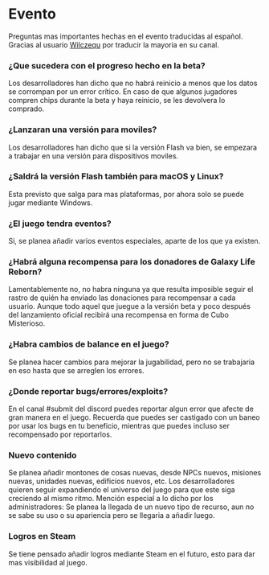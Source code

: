 # Evento
Preguntas mas importantes hechas en el evento traducidas al español. Gracias al usuario [Wilczequ](https://www.youtube.com/c/Wilczequ) por traducir la mayoria en su canal. 


### ¿Que sucedera con el progreso hecho en la beta?
Los desarrolladores han dicho que no habrá reinicio a menos que los datos se corrompan por un error crítico. En caso de que algunos jugadores compren chips durante la beta y haya reinicio, se les devolvera lo comprado.

### ¿Lanzaran una versión para moviles?
Los desarrolladores han dicho que si la versión Flash va bien, se empezara a trabajar en una versión para dispositivos moviles. 

### ¿Saldrá la versión Flash también para macOS y Linux?
Esta previsto que salga para mas plataformas, por ahora solo se puede jugar mediante Windows.

### ¿El juego tendra eventos?
Si, se planea añadir varios eventos especiales, aparte de los que ya existen.

### ¿Habrá alguna recompensa para los donadores de Galaxy Life Reborn?
Lamentablemente no, no habra ninguna ya que resulta imposible seguir el rastro de quién ha enviado las donaciones para recompensar a cada usuario. Aunque todo aquel que juegue a la versión beta y poco después del lanzamiento oficial recibirá una recompensa en forma de Cubo Misterioso.

### ¿Habra cambios de balance en el juego?
Se planea hacer cambios para mejorar la jugabilidad, pero no se trabajaria en eso hasta que se arreglen los errores.

### ¿Donde reportar bugs/errores/exploits?
En el canal #submit del discord puedes reportar algun error que afecte de gran manera en el juego. Recuerda que puedes ser castigado con un baneo por usar los bugs en tu beneficio, mientras que puedes incluso ser recompensado por reportarlos.

### Nuevo contenido
Se planea añadir montones de cosas nuevas, desde NPCs nuevos, misiones nuevas, unidades nuevas, edificios nuevos, etc. Los desarrolladores quieren seguir expandiendo el universo del juego para que este siga creciendo al mismo ritmo. Mención especial a lo dicho por los administradores: Se planea la llegada de un nuevo tipo de recurso, aun no se sabe su uso o su apariencia pero se llegaria a añadir luego.

### Logros en Steam
Se tiene pensado añadir logros mediante Steam en el futuro, esto para dar mas visibilidad al juego.
